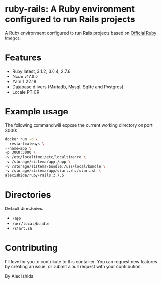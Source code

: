 # ruby-rails: A Ruby environment configured to run Rails projects

A Ruby environment configured to run Rails projects based on [Official Ruby Images](https://hub.docker.com/_/ruby).

# Features

* Ruby latest, 3.1.2, 3.0.4, 2.7.6
* Node v17.9.0
* Yarn 1.22.18
* Database drivers (Mariadb, Mysql, Sqlite and Postgres)
* Locale PT-BR


# Example usage
The following command will expose the current working directory on port 3000:
```bash
docker run -d \
--restart=always \
--name=app \
-p 3000:3000 \
-v /etc/localtime:/etc/localtime:ro \
-v /storage/sistema/app:/app \
-v /storage/sistema/bundle:/usr/local/bundle \
-v /storage/sistema/app/start.sh:/start.sh \
alexishida/ruby-rails:2.7.5
```

# Directories

Default directories:
* `/app`
* `/usr/local/bundle`
* `/start.sh`

# Contributing
I'll love for you to contribute to this container. You can request new features by creating an issue, or submit a pull request with your contribution.

By Alex Ishida